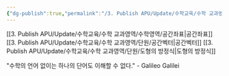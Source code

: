```yaml
---
{"dg-publish":true,"permalink":"/3. Publish APU/Update/수학교육/수학 교과영역/수학영역/공간좌표/","dgPassFrontmatter":true,"noteIcon":"","created":"","updated":""}
---
```


[[3. Publish APU/Update/수학교육/수학 교과영역/수학영역/공간좌표\|공간좌표]] 
[[3. Publish APU/Update/수학교육/수학 교과영역/단원/공간벡터\|공간벡터]] 
[[3. Publish APU/Update/수학교육/수학 교과영역/단원/도형의 방정식\|도형의 방정식]]

 
"수학의 언어 없이는 하나의 단어도 이해할 수 없다." - Galileo Galilei